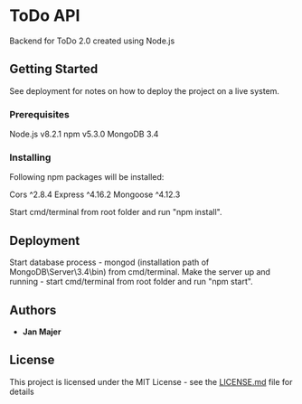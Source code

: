 # ToDo API

Backend for ToDo 2.0 created using Node.js

## Getting Started

See deployment for notes on how to deploy the project on a live system.

### Prerequisites

Node.js v8.2.1
npm v5.3.0
MongoDB 3.4

### Installing

Following npm packages will be installed:

Cors ^2.8.4 
Express ^4.16.2
Mongoose ^4.12.3

Start cmd/terminal from root folder and run "npm install".

## Deployment

Start database process - mongod (installation path of MongoDB\Server\3.4\bin) from cmd/terminal.
Make the server up and running  - start cmd/terminal from root folder and run "npm start".

## Authors

* **Jan Majer** 

## License

This project is licensed under the MIT License - see the [LICENSE.md](LICENSE.md) file for details
